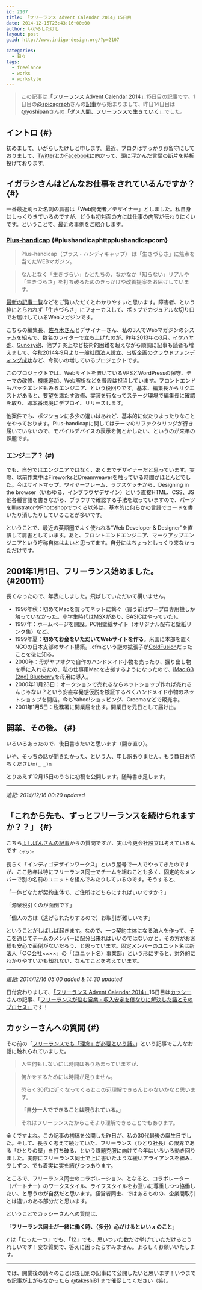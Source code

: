 ```yaml
---
id: 2107
title: 「フリーランス Advent Calendar 2014」15日目
date: 2014-12-15T23:43:16+00:00
author: いがらしたけし
layout: post
guid: http://www.indigo-design.org/?p=2107

categories:
  - 日々
tags:
  - freelance
  - works
  - workstyle
---
```

> この記事は[「フリーランス Advent Calendar 2014」](http://www.adventar.org/calendars/344)15日目の記事です。1日目の[@spicagraph](https://twitter.com/spicagraph)さんの[記事](http://in.spicagraph.com/other/free-calendar-2014/)から始まりまして、昨日14日目は[@yoshipan](http://twitter.com/yoshipan)さんの[「ダメ人間、フリーランスで生きていく」](http://yoshipan.com/freelance/)でした。 

## イントロ {#}

初めまして。いがらしたけしと申します。最近、ブログはすっかりお留守にしておりまして、[Twitter](https://twitter.com/takeshi81/)とか[Facebook](https://www.facebook.com/takeshi81)に向かって、頭に浮かんだ言葉の断片を時折投げております。

## イガラシさんはどんなお仕事をされているんですか？ {#}

一番最近刷った名刺の肩書は「Web開発者／デザイナー」としました。私自身はしっくりきているのですが、どうも初対面の方には仕事の内容が伝わりにくいです。ということで、最近の事例をご紹介します。

### [Plus-handicap](http://plus-handicap.com/) {#plushandicaphttpplushandicapcom}

> Plus-handicap（プラス・ハンディキャップ） は「生きづらさ」に焦点を当てたWEBマガジン。
    
> なんとなく「生きづらい」ひとたちの、なかなか「知らない」リアルや「生きづらさ」を打ち破るためのきっかけや改善提案をお届けしています。 

[最新の記事一覧](http://plus-handicap.com/entry-list/)などをご覧いただくとわかりやすいと思います。障害者、という枠にとらわれず「生きづらさ」にフォーカスして、ポップでカジュアルな切り口でお届けしているWebマガジンです。

こちらの編集長、[佐々木さん](https://twitter.com/issay676767)とデザイナーさん、私の3人でWebマガジンのシステムを組んで、数名のライターで立ち上げたのが、昨年2013年の3月。[イケハヤ砲](http://www.ikedahayato.com/index.php/archives/22236)、[Gunosy砲](https://www.google.co.jp/search?q=gunosy砲)、他プチ炎上など技術的困難を超えながら順調に記事も読者も増えまして、今秋[2014年9月より一般社団法人設立](http://plus-handicap.com/release/2014/09/01/4036/)、出版企画の[クラウドファンディング成功](https://readyfor.jp/projects/plus-handicap)など、今勢いの増しているプロジェクトです。

このプロジェクトでは、Webサイトを置いているVPSとWordPressの保守、テーマの改修、機能追加、Web解析などを普段は担当しています。フロントエンドもバックエンドもみるエンジニア、という役回りです。基本、編集長からリクエストがあると、要望を満たす改修、実装を行なってステージ環境で編集長に確認を取り、即本番環境にデプロイ、リリースします。

他案件でも、ポジションに多少の違いはあれど、基本的に似たりよったりなことをやっております。Plus-handicapに関してはテーマのリファクタリングが行き届いていないので、モバイルデバイスの表示を何とかしたい、というのが来年の課題です。

### エンジニア？ {#}

でも、自分ではエンジニアではなく、あくまでデザイナーだと思っています。実際、以前作業中はFireworksとDreamweaverを触っている時間がほとんどでした。今はサイトマップ、ワイヤーフレーム、ラフスケッチから、Designing in the browser（いわゆる、インブラウザデザイン）という直接HTML、CSS、JS他各種言語を書きながら、ブラウザで確認する手法を取っていますので、パーツをIllustratorやPhotoshopでつくる以外は、基本的に何らかの言語でコードを書いたり消したりしていることが多いです。

ということで、最近の英語圏でよく使われる“Web Developer & Designer”を直訳して肩書としています。あと、フロントエンドエンジニア、マークアップエンジニアという呼称自体はよいと思ってます。自分にはちょっとしっくり来なかっただけです。

## 2001年1月1日、フリーランス始めました。 {#200111}

長くなったので、年表にしました。飛ばしていただいて構いません。

  * 1996年秋：初めてMacを買ってネットに繋ぐ（買う前はワープロ専用機しか触っていなかった。小学生時代はMSXがあり、BASICはやっていた）。
  * 1997年：ホームページを開設。PC用壁紙サイト（オリジナル配布と壁紙リンク集）など。
  * 1999年夏：**初めてお金をいただいてWebサイトを作る**。米国に本部を置くNGOの日本支部のサイト構築。.cfmという謎の拡張子が[ColdFusion](http://ja.wikipedia.org/wiki/ColdFusion)だったことを後に知る。
  * 2000年：母がヤフオクで自作のハンドメイド小物を売ったり、掘り出し物を手に入れるため、私の仕事用Macを占拠するようになったので、[iMac G3 (2nd) Blueberry](https://www.google.co.jp/search?q=imac+g3+blueberry&tbm=isch)を母用に導入。
  * 2000年11月23日：オークションで売れるならネットショップ作れば売れるんじゃない？という<s>安直な発想</s>仮説を検証するべくハンドメイド小物のネットショップを開店。今もYahoo!ショッピング、Creemaなどで販売中。
  * 2001年1月5日：税務署に開業届を出す。開業日を元日として届け出。

## 開業、その後。 {#}

いろいろあったので、後日書きたいと思います（開き直り）。

いや、そっちの話が聞きたかった、という人、申し訳ありません。もう数日お待ちください`m(_ _)m`

とりあえず12月15日のうちに初稿を公開します。随時書き足します。

* * *

<em id="postscript-01">追記: 2014/12/16 00:20 updated</em>

## 「これから先も、ずっとフリーランスを続けられますか？？」 {#}

こちら[よしぱんさんの記事](http://yoshipan.com/freelance/)からの質問ですが、実は今更会社設立は考えているんです<sub>（ボソ）</sub>。

長らく「インディゴデザインワークス」という屋号で一人でやってきたのですが、ここ数年は特にフリーランス同士でチームを組むことも多く、固定的なメンバーで別の名前のユニットを組んでみたりしているのです。そうすると、

「一体どなたが契約主体で、ご住所はどちらにすればいいですか？」
  
「源泉税引くのが面倒です」
  
「個人の方は（逃げられたりするので）お取引が難しいです」

ということがしばしば起きます。なので、一つ契約主体になる法人を作って、そこを通じてチームのメンバーに配分出来ればいいのではないかと。その方がお客様も安心で面倒がないだろう、と思っています。固定メンバーのユニット名は新法人「○○会社××××」の「（ユニット名）事業部」という形にすると、対外的にわかりやすいかも知れない、なんてことを考えています。

* * *

<em id="postscript-02">追記: 2014/12/16 05:00 added & 14:30 updated</em>

日付変わりまして、[「フリーランス Advent Calendar 2014」](http://www.adventar.org/calendars/344)16日目は[カッシー](https://twitter.com/strive)さんの記事、「[フリーランスが悩む営業・収入安定を僕なりに解決した話とそのプロセス」](http://stid.jp/wp/?p=1962)です！

## カッシーさんへの質問 {#}

その前の「[フリーランスでも「理念」が必要という話。](http://stid.jp/wp/?p=1955)」という記事でこんなお話に触れられていました。

> 人生何もしないには時間はありあまっていますが、
    
> 何かをするためには時間が足りません。
> 
> 恐らく30代に近くなってくるとこの辺理解できるんじゃないかなと思います。
> 
> **「自分一人でできることは限られている。」**
> 
> それはフリーランスだからこそより理解できることでもあります。 

全くですよね。この記事の初稿を公開した昨日が、私の30代最後の誕生日でした。そして、長らく考えて続けていた、フリーランス（ひとり社長）の限界である「ひとりの壁」を打ち破る、という課題克服に向けて今年はいろいろ動き回りました。実際にフリーランス同士で上に書いたような緩いアライアンスを組み、少しずつ、でも着実に実を結びつつあります。

ところで、フリーランス同士のコラボレーション、となると、コラボレーター（パートナー）のワークスタイル、ライフスタイルをお互いに尊重しつつ協働したい、と思うのが自然だと思います。経営者同士、ではあるものの、企業間取引とは違いのある部分だと思います。

ということでカッシーさんへの質問は、

**「フリーランス同士が一緒に働く時、（多分）心がけるといい _x_ のこと」**

_x_ は「たった一つ」でも、「12」でも、思いついた数だけ挙げていただけるとうれしいです！変な質問で、答えに困ったらすみません。よろしくお願いいたします。

* * *

では、開業後の諸々のことは後日別の記事にて公開したいと思います！いつまでも記事が上がらなかったら [@takeshi81](https://twitter.com/takeshi81) まで催促してください（笑）。
